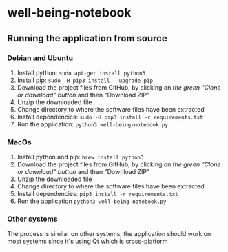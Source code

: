 # well-being-notebook

## Running the application from source

### Debian and Ubuntu

1. Install python: `sudo apt-get install python3`
1. Install pip: `sudo -H pip3 install --upgrade pip`
1. Download the project files from GitHub, by clicking on *the green "Clone or download" button* and then "Download ZIP"
1. Unzip the downloaded file
1. Change directory to where the software files have been extracted
1. Install dependencies: `sudo -H pip3 install -r requirements.txt`
1. Run the application: `python3 well-being-notebook.py`

### MacOs

1. Install python and pip: `brew install python3`
1. Download the project files from GitHub, by clicking on *the green "Clone or download" button* and then "Download ZIP"
1. Unzip the downloaded file
1. Change directory to where the software files have been extracted
1. Install dependencies: `pip3 install -r requirements.txt`
1. Run the application `python3 well-being-notebook.py`

### Other systems

The process is similar on other systems, the application should work on most systems since it's using Qt which is cross-platform
